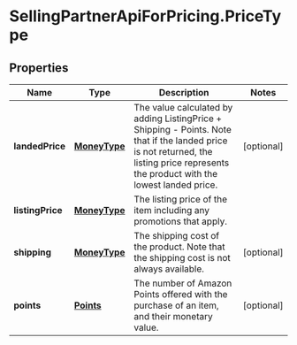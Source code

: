 # SellingPartnerApiForPricing.PriceType

## Properties
Name | Type | Description | Notes
------------ | ------------- | ------------- | -------------
**landedPrice** | [**MoneyType**](MoneyType.md) | The value calculated by adding ListingPrice + Shipping - Points. Note that if the landed price is not returned, the listing price represents the product with the lowest landed price. | [optional] 
**listingPrice** | [**MoneyType**](MoneyType.md) | The listing price of the item including any promotions that apply. | 
**shipping** | [**MoneyType**](MoneyType.md) | The shipping cost of the product. Note that the shipping cost is not always available. | [optional] 
**points** | [**Points**](Points.md) | The number of Amazon Points offered with the purchase of an item, and their monetary value. | [optional] 


